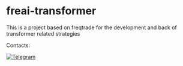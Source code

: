 # freai-transformer
This is a project based on freqtrade for the development and back of transformer related strategies

Contacts: 

[![Telegram](https://img.shields.io/badge/Telegram-2CA5E0?style=for-the-badge&logo=telegram&logoColor=white)](https://t.me/+SfVSBHJmi4s3NWRl)
